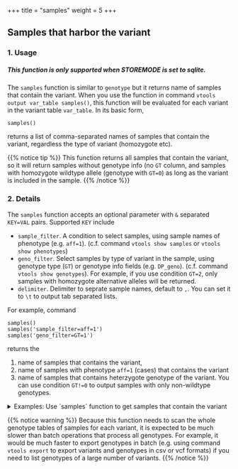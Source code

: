 +++
title = "samples"
weight = 5
+++


## Samples that harbor the variant


### 1. Usage

##### This function is only supported when STOREMODE is set to sqlite. 

The `samples` function is similar to `genotype` but it returns name of samples that contain the variant. When you use the function in command `vtools output var_table samples()`, this function will be evaluated for each variant in the variant table `var_table`. In its basic form, 



    samples()
    

returns a list of comma-separated names of samples that contain the variant, regardless the type of variant (homozygote etc). 


{{% notice tip %}}
This function returns all samples that contain the variant, so it will return samples without genotype info (no `GT` column, and samples with homozygote wildtype allele (genotype with `GT=0`) as long as the variant is included in the sample. 
{{% /notice %}}


### 2. Details

The `samples` function accepts an optional parameter with `&` separated `KEY=VAL` pairs. Supported `KEY` include 



*   `sample_filter`. A condition to select samples, using sample names of phenotype (e.g. `aff=1`). (c.f. command `vtools show samples` or `vtools show phenotypes`) 
*   `geno_filter`. Select samples by type of variant in the sample, using genotype type (`GT`) or genotype info fields (e.g. `DP_geno`). (c.f. command `vtools show genotypes`). For example, if you use condition `GT=2`, only samples with homozygote alternative alleles will be returned. 
*   `delimiter`. Delimiter to seprate sample names, default to `,`. You can set it to `\t` to output tab separated lists. 

For example, command 



    samples()
    samples('sample_filter=aff=1')
    samples('geno_filter=GT=1')
    

returns the 

1.  name of samples that contains the variant, 
2.  name of samples with phenotype `aff=1` (cases) that contains the variant 
3.  name of samples that contains heterzygote genotype of the variant. You can use condition `GT!=0` to output samples with only non-wildtype genotypes. 

<details><summary> Examples: Use `samples` function to get samples that contain the variant</summary> Continue to use the project from the previous example, let us see which samples that contain the variants 



    % vtools admin --load_snapshot vt_simple
    % vtools admin --rename_samples "filename='V2.vcf'" SAMP2
    % vtools admin --rename_samples "filename='V3.vcf'" SAMP3
    % vtools output variant chr pos ref alt "samples()" -l 10
    
    1	4540 	G	A	SAMP1,SAMP3
    1	5683 	G	T	SAMP1
    1	5966 	T	G	SAMP1,SAMP2,SAMP3
    1	6241 	T	C	SAMP1,SAMP3
    1	9992 	C	T	SAMP1,SAMP3
    1	9993 	G	A	SAMP1,SAMP3
    1	10007	G	A	SAMP1,SAMP2,SAMP3
    1	10098	G	A	SAMP1
    1	14775	G	A	SAMP1,SAMP3
    1	16862	A	G	SAMP1,SAMP3
    

Just to show the results from `genotype()` and `samples()` match each other: 



    % vtools output variant chr pos ref alt "genotype('SAMP1')" "genotype('SAMP2')" \
        "genotype('SAMP3')" "samples()"  -l 10
    
    1	4540 	G	A	1	.	1	SAMP1,SAMP3
    1	5683 	G	T	1	.	.	SAMP1
    1	5966 	T	G	1	1	1	SAMP1,SAMP2,SAMP3
    1	6241 	T	C	1	.	1	SAMP1,SAMP3
    1	9992 	C	T	1	.	1	SAMP1,SAMP3
    1	9993 	G	A	1	.	1	SAMP1,SAMP3
    1	10007	G	A	1	1	1	SAMP1,SAMP2,SAMP3
    1	10098	G	A	2	.	.	SAMP1
    1	14775	G	A	2	.	2	SAMP1,SAMP3
    1	16862	A	G	2	.	2	SAMP1,SAMP3
    

You can limit the samples to those with a particular type of genotype 



    % vtools output variant chr pos ref alt "genotype('SAMP1')" "genotype('SAMP2')" \
        "genotype('SAMP3')" "samples('geno_filter=GT=2')"  -l 10
    
    1	4540 	G	A	1	.	1	.
    1	5683 	G	T	1	.	.	.
    1	5966 	T	G	1	1	1	.
    1	6241 	T	C	1	.	1	.
    1	9992 	C	T	1	.	1	.
    1	9993 	G	A	1	.	1	.
    1	10007	G	A	1	1	1	.
    1	10098	G	A	2	.	.	SAMP1
    1	14775	G	A	2	.	2	SAMP1,SAMP3
    1	16862	A	G	2	.	2	SAMP1,SAMP3
    

</details>


{{% notice warning %}}
Because this function needs to scan the whole genotype tables of samples for each variant, it is expected to be much slower than batch operations that process all genotypes. For example, it would be much faster to export genotypes in batch (e.g. using command `vtools export` to export variants and genotypes in csv or vcf formats) if you need to list genotypes of a large number of variants.
{{% /notice %}}